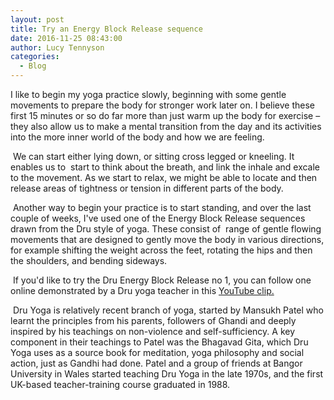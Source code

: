 ```yaml
---
layout: post
title: Try an Energy Block Release sequence
date: 2016-11-25 08:43:00
author: Lucy Tennyson
categories:
  - Blog
---
```



I like to begin my yoga practice slowly, beginning with some gentle movements to prepare the body for stronger work later on. I believe these first 15 minutes or so do far more than just warm up the body for exercise – they also allow us to make a mental transition from the day and its activities into the more inner world of the body and how we are feeling.

&nbsp;We can start either lying down, or sitting cross legged or kneeling. It enables us to &nbsp;start to think about the breath, and link the inhale and excale to the movement. As we start to relax, we might be able to locate and then release areas of tightness or tension in different parts of the body.

&nbsp;Another way to begin your practice is to start standing, and over the last couple of weeks, I've used one of the Energy Block Release sequences drawn from the Dru style of yoga. These consist of &nbsp;range of gentle flowing movements that are designed to gently move the body in various directions, for example shifting the weight across the feet, rotating the hips and then the shoulders, and bending sideways.

&nbsp;If you'd like to try the Dru Energy Block Release no 1, you can follow one online demonstrated by a Dru yoga teacher in this&nbsp;[YouTube clip.](http://www.lucytennyson.com/www.youtube.com/watch?v=g-nHTwJe6Ys)

&nbsp;Dru Yoga is relatively recent branch of yoga, started by Mansukh Patel who learnt the principles from his parents, followers of Ghandi and deeply inspired by his teachings on non-violence and self-sufficiency. A key component in their teachings to Patel was the Bhagavad Gita, which Dru Yoga uses as a source book for meditation, yoga philosophy and social action, just as Gandhi had done. Patel and a group of friends at Bangor University in Wales started teaching Dru Yoga in the late 1970s, and the first UK-based teacher-training course graduated in 1988.